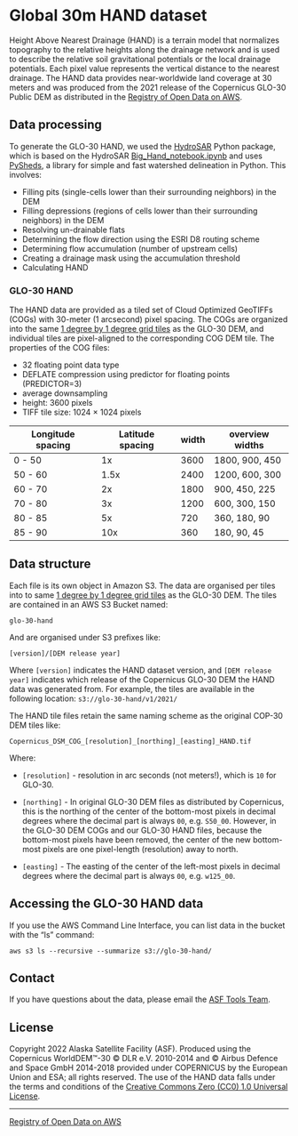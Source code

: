 # Global 30m HAND dataset

Height Above Nearest Drainage (HAND) is a terrain model that normalizes topography to the relative heights along the drainage network and is used to describe the relative soil gravitational potentials or the local drainage potentials. Each pixel value represents the vertical distance to the nearest drainage. The HAND data provides near-worldwide land coverage at 30 meters and was produced from the 2021 release of the Copernicus GLO-30 Public DEM as distributed in the [Registry of Open Data on AWS](https://registry.opendata.aws/copernicus-dem/).

## Data processing

To generate the GLO-30 HAND, we used the [HydroSAR](https://github.com/HydroSAR/HydroSAR) Python package, which is based on the HydroSAR [Big_Hand_notebook.ipynb](https://github.com/HydroSAR/HydroSAR/blob/v1.0.0/notebooks/instructional/Big_Hand_notebook.ipynb) and uses [PySheds](https://github.com/mdbartos/pysheds), a library for simple and fast watershed delineation in Python. This involves:

* Filling pits (single-cells lower than their surrounding neighbors) in the DEM
* Filling depressions (regions of cells lower than their surrounding neighbors) in the DEM
* Resolving un-drainable flats
* Determining the flow direction using the ESRI D8 routing scheme
* Determining flow accumulation (number of upstream cells)
* Creating a drainage mask using the accumulation threshold
* Calculating HAND

### GLO-30 HAND

The HAND data are provided as a tiled set of Cloud Optimized GeoTIFFs (COGs) with 30-meter (1 arcsecond) pixel spacing. The COGs are organized into the same [1 degree by 1 degree grid tiles](https://copernicus-dem-30m.s3.amazonaws.com/readme.html) as the GLO-30 DEM, and individual tiles are pixel-aligned to the corresponding COG DEM tile. The properties of the COG files:

* 32 floating point data type
* DEFLATE compression using predictor for floating points (PREDICTOR=3)
* average downsampling
* height: 3600 pixels
* TIFF tile size: 1024 × 1024 pixels

| **Longitude spacing** | **Latitude spacing** | **width** | **overview widths** |
|-----------------------|----------------------|-----------|---------------------|
| 0 - 50                | 1x                   | 3600      | 1800, 900, 450      |
| 50 - 60               | 1.5x                 | 2400      | 1200, 600, 300      |
| 60 - 70               | 2x                   | 1800      | 900, 450, 225       |
| 70 - 80               | 3x                   | 1200      | 600, 300, 150       |
| 80 - 85               | 5x                   | 720       | 360, 180, 90        |
| 85 - 90               | 10x                  | 360       | 180, 90, 45         |

## Data structure

Each file is its own object in Amazon S3. The data are organised per tiles into to same [1 degree by 1 degree grid tiles](https://copernicus-dem-30m.s3.amazonaws.com/readme.html) as the GLO-30 DEM. The tiles are contained in an AWS S3 Bucket named:

`glo-30-hand`

And are organised under S3 prefixes like:

`[version]/[DEM release year]`

Where `[version]` indicates the HAND dataset version, and `[DEM release year]` indicates which release of the Copernicus GLO-30 DEM the HAND data was generated from. For example, the tiles are available in the following location: `s3://glo-30-hand/v1/2021/`

The HAND tile files retain the same naming scheme as the original COP-30 DEM tiles like:

`Copernicus_DSM_COG_[resolution]_[northing]_[easting]_HAND.tif`

Where:

* `[resolution]` - resolution in arc seconds (not meters!), which is `10` for GLO-30.

* `[northing]` - In original GLO-30 DEM files as distributed by Copernicus, this is the northing of the center of the bottom-most pixels in decimal degrees where the decimal part is always `00`, e.g. `S50_00`. However, in the GLO-30 DEM COGs and our GLO-30 HAND files, because the bottom-most pixels have been removed, the center of the new bottom-most pixels are one pixel-length (resolution) away to north.

* `[easting]` - The easting of the center of the left-most pixels in decimal degrees where the decimal part is always `00`, e.g. `w125_00`.

## Accessing the GLO-30 HAND data

If you use the AWS Command Line Interface, you can list data in the bucket with the “ls” command:

`aws s3 ls --recursive --summarize s3://glo-30-hand/`

## Contact

If you have questions about the data, please email the [ASF Tools Team](mailto:uaf-asf-apd@alaska.edu).

## License

Copyright 2022 Alaska Satellite Facility (ASF). Produced using the Copernicus WorldDEM™-30 © DLR e.V. 2010-2014 and © Airbus Defence and Space GmbH 2014-2018 provided under COPERNICUS by the European Union and ESA; all rights reserved. The use of the HAND data falls under the terms and conditions of the [Creative Commons Zero (CC0) 1.0 Universal License](https://creativecommons.org/publicdomain/zero/1.0/).

---

[Registry of Open Data on AWS](https://registry.opendata.aws/)
